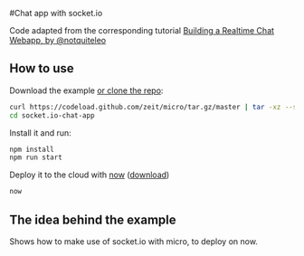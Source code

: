 #Chat app with socket.io

Code adapted from the corresponding tutorial [Building a Realtime Chat Webapp, by @notquiteleo](https://zeit.co/docs/examples/chat) 

## How to use


Download the example [or clone the repo](https://github.com/zeit/micro):

```bash
curl https://codeload.github.com/zeit/micro/tar.gz/master | tar -xz --strip=2 micro-master/examples/socket.io-chat-app
cd socket.io-chat-app 
```

Install it and run:

```bash
npm install
npm run start
```

Deploy it to the cloud with [now](https://zeit.co/now) ([download](https://zeit.co/download))

```bash
now
```

## The idea behind the example

Shows how to make use of socket.io with micro, to deploy on now.
